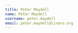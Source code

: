 ```yaml
---
title: Peter Maydell
name: Peter Maydell
username: peter.maydell
email: peter.maydell@linaro.org
---
```


